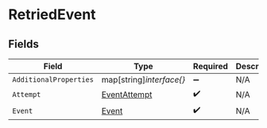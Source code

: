 # RetriedEvent


## Fields

| Field                                               | Type                                                | Required                                            | Description                                         |
| --------------------------------------------------- | --------------------------------------------------- | --------------------------------------------------- | --------------------------------------------------- |
| `AdditionalProperties`                              | map[string]*interface{}*                            | :heavy_minus_sign:                                  | N/A                                                 |
| `Attempt`                                           | [EventAttempt](../../models/shared/eventattempt.md) | :heavy_check_mark:                                  | N/A                                                 |
| `Event`                                             | [Event](../../models/shared/event.md)               | :heavy_check_mark:                                  | N/A                                                 |